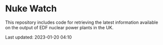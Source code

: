 # Nuke Watch

This repository includes code for retrieving the latest information available on the output of EDF nuclear power plants in the UK.

Last updated: 2023-01-20 04:10